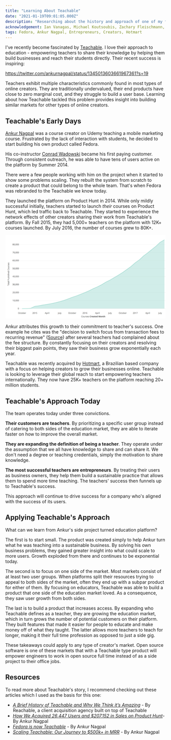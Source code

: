```yaml
---
title: "Learning About Teachable"
date: "2021-01-19T09:01:05.000Z"
description: "Researching about the history and approach of one of my favorite companies to watch."
acknowledgement: Ian Vanagas, Michael Koutsoubis, Zachary Fleischmann, Compound Writing
tags: Fedora, Ankur Nagpal, Entrepreneurs, Creators, Hotmart
---
```


I've recently become fascinated by [Teachable](https://teachable.com/). I love their approach to education - empowering teachers to share their knowledge by helping them build businesses and reach their students directly. Their recent success is inspiring:

https://twitter.com/ankurnagpal/status/1345013603661967361?s=19

Teachers exhibit multiple characteristics commonly found in most types of online creators. They are traditionally undervalued, their end products have close to zero marginal cost, and they struggle to build a user base. Learning about how Teachable tackled this problem provides insight into building similar markets for other types of online creators.

## Teachable's Early Days
[Ankur Nagpal](https://twitter.com/ankurnagpal) was a course creator on Udemy teaching a mobile marketing course. Frustrated by the lack of interaction with students, he decided to start building his own product called Fedora.

His co-instructor [Conrad Wadowski](http://twitter.com/conradwa) became his first paying customer. Through consistent outreach, he was able to have tens of users active on the platform by Summer 2014. 

There were a few people working with him on the project when it started to show some problems scaling. They rebuilt the system from scratch to create a product that could belong to the whole team. That's when Fedora was rebranded to the Teachable we know today.

They launched the platform on Product Hunt in 2014. While only mildly successful initially, teachers started to launch _their_ courses on Product Hunt, which led traffic back to Teachable. They started to experience the network effects of other creators sharing their work from Teachable's platform. By Fall 2015, they had 5,000+ teachers on the platform with 12K+ courses launched. By July 2016, the number of courses grew to 80K+. 

![](./courses.png)

Ankur attributes this growth to their commitment to teacher's success. One example he cites was the "decision to switch focus from transaction fees to recurring revenue" ([Source](https://medium.com/teachable/scaling-teachable-our-journey-to-500k-in-mrr-d4adce0cb648)) after several teachers had complained about the fee structure. By constantly focusing on their creators and resolving their biggest pain points, they saw their business grow exponentially each year.

Teachable was recently acquired by [Hotmart](https://www.hotmart.com/en), a Brazilian based company with a focus on helping creators to grow their businesses online. Teachable is looking to leverage their global reach to start empowering teachers internationally. They now have 25K+ teachers on the platform reaching 20+ million students.

## Teachable's Approach Today

The team operates today under three convictions.

**Their customers are teachers**. By prioritizing a specific user group instead of catering to both sides of the education market, they are able to iterate faster on how to improve the overall market.

**They are expanding the definition of being a teacher**. They operate under the assumption that we all have knowledge to share and can share it. We don't need a degree or teaching credentials, simply the motivation to share knowledge.

**The most successful teachers are entrepreneurs**. By treating their users as business owners, they help them build a sustainable practice that allows them to spend more time teaching. The teachers' success then funnels up to Teachable's success.

This approach will continue to drive success for a company who's aligned with  the success of its users.

## Applying Teachable's Approach
What can we learn from Ankur's side project turned education platform?

The first is to start small. The product was created simply to help Ankur turn what he was teaching into a sustainable business. By solving his own business problems, they gained greater insight into what could scale to more users. Growth exploded from there and continues to be exponential today.

The second is to focus on one side of the market. Most markets consist of at least two user groups. When platforms split their resources trying to appeal to both sides of the market, often they end up with a subpar product for either of them. By focusing on educators, Teachable was able to build a product that one side of the education market loved. As a consequence, they saw user growth from both sides.

The last is to build a product that increases access. By expanding who Teachable defines as a teacher, they are growing the education market, which in turn grows the number of potential customers on their platform. They built features that made it easier for people to educate and make money off of what they taught. The latter allows more teachers to teach for longer, making it their full time profession as opposed to just a side gig.

These takeaways could apply to any type of creator's market. Open source software is one of these markets that with a Teachable type product will empower engineers to work in open source full time instead of as a side project to their office jobs.

## Resources 
To read more about Teachable's story, I recommend checking out these articles which I used as the basis for this one:
- [_A Brief History of Teachable and Why We Think it’s Amazing_](https://reachable-agency.medium.com/a-brief-history-of-teachable-and-why-we-think-its-amazing-9d06ef95d2fa) - By Reachable, a client acquisition agency built on top of Teachable
- [_How We Acquired 26,447 Users and $207,152 in Sales on Product Hunt_](https://artplusmarketing.com/how-we-acquired-26-447-users-and-207-152-in-sales-on-product-hunt-211940650fcb)- By Ankur Nagpal
- [_Fedora is now Teachable_](https://medium.com/swlh/how-a-side-project-grew-up-to-become-a-company-66df8634c787) - By Ankur Nagpal
- [_Scaling Teachable: Our Journey to $500k+ in MRR_](https://medium.com/teachable/scaling-teachable-our-journey-to-500k-in-mrr-d4adce0cb648) - By Ankur Nagpal
